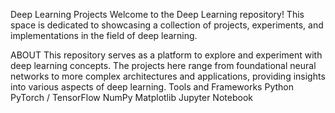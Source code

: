 Deep Learning Projects
Welcome to the Deep Learning repository! This space is dedicated to showcasing a collection of projects, experiments, and implementations in the field of deep learning.

ABOUT
This repository serves as a platform to explore and experiment with deep learning concepts. The projects here range from foundational neural networks to more complex architectures and applications, providing insights into various aspects of deep learning.
Tools and Frameworks
Python
PyTorch / TensorFlow
NumPy
Matplotlib
Jupyter Notebook
